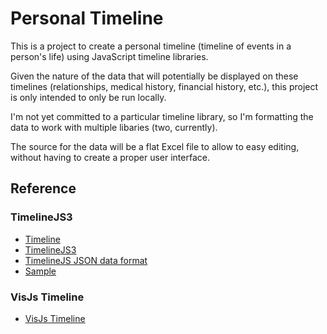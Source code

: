 # Personal Timeline

This is a project to create a personal timeline (timeline of events in a person's life) using JavaScript timeline libraries.

Given the nature of the data that will potentially be displayed on these timelines (relationships, medical history, financial history, etc.), this project is only intended to only be run locally. 

I'm not yet committed to a particular timeline library, so I'm formatting the data to work with multiple libaries (two, currently).

The source for the data will be a flat Excel file to allow to easy editing, without having to create a proper user interface.

## Reference

### TimelineJS3

* [Timeline](https://timeline.knightlab.com/)
* [TimelineJS3](https://github.com/NUKnightLab/TimelineJS3)
* [TimelineJS JSON data format](https://timeline.knightlab.com/docs/json-format.html)
* [Sample](https://github.com/NUKnightLab/TimelineJS3/blob/master/website/templates/examples/houston/timeline3.json)

### VisJs Timeline

* [VisJs Timeline](https://visjs.github.io/vis-timeline/docs/timeline/)

